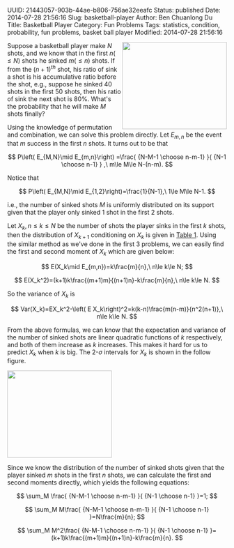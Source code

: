 UUID: 21443057-903b-44ae-b806-756ae32eeafc
Status: published
Date: 2014-07-28 21:56:16
Slug: basketball-player
Author: Ben Chuanlong Du
Title: Basketball Player
Category: Fun Problems
Tags: statistics, condition, probability, fun problems, basket ball player
Modified: 2014-07-28 21:56:16

[Table 1]: http://dclong.github.io/media/basketball-player/table.pdf

<img src="http://dclong.github.io/media/basketball-player/basketball.jpg" 
height="200" width="240" align="right"/>

Suppose a basketball player make $N$ shots,
and we know that in the first $n(\le N)$ shots he sinked $m(\le n)$ shots.
If from the $(n+1)^{th}$ shot, 
his ratio of sink a shot is his accumulative ratio before the shot,
e.g., suppose he sinked 40 shots in the first 50 shots,
then his ratio of sink the next shot is 80%.
What's the probability that he will make $M$ shots finally?

Using the knowledge of permutation and combination, we can solve this problem directly.
Let $E_{m,n}$ be the event that $m$ success in the first $n$ shots.
It turns out to be that

$$
P\left( E_{M,N}\mid E_{m,n}\right)
=\frac{ {N-M-1 \choose n-m-1} }{ {N-1 \choose n-1} } ,\ m\le M\le N-(n-m).
$$

Notice that

$$
P\left( E_{M,N}\mid E_{1,2}\right)=\frac{1}{N-1},\ 1\le M\le N-1.
$$

i.e., the number of sinked shots $M$ is uniformly distributed on its support
given that the player only sinked 1 shot in the first 2 shots.

Let $X_k, n\le k\le N$ be the number of shots the player sinks in the first $k$ shots,
then the distribution of $X_{k+1}$ conditioning on $X_{k}$ is given in [Table 1][].
Using the similar method as we've done in the first 3 problems,
we can easily find the first and second moment of $X_k$ which are given below:

$$
E(X_k\mid E_{m,n})=k\frac{m}{n},\ n\le k\le N;
$$

$$
E(X_k^2)=(k+1)k\frac{(m+1)m}{(n+1)n}-k\frac{m}{n},\ n\le k\le N.
$$

So the variance of $X_k$ is

$$
Var(X_k)=EX_k^2-\left( E X_k\right)^2=k(k-n)\frac{m(n-m)}{n^2(n+1)},\ n\le k\le N.
$$

From the above formulas, we can know that the expectation and variance
of the number of sinked shots are linear quadratic functions of $k$ respectively,
and both of them increase as $k$ increases.
This makes it hard for us to predict $X_k$ when $k$ is big.
The 2-$\sigma$ intervals for $X_k$ is shown in the follow figure. 

<img src="http://www.legendu.net/media/basketball-player/interval.png" 
height="200" width="240" align="middle"/>
<!---
![a picture](http://www.legendu.net/media/basketball-player/interval.png) 
-->

Since we know the distribution of the number of sinked shots 
given that the player sinked $m$ shots in the first $n$ shots,
we can calculate the first and second moments directly, 
which yields the following equations:

$$
\sum_M \frac{ {N-M-1 \choose n-m-1} }{ {N-1 \choose n-1} }=1;
$$

$$
\sum_M M\frac{ {N-M-1 \choose n-m-1} }{ {N-1 \choose n-1} }=N\frac{m}{n};
$$

$$
\sum_M M^2\frac{ {N-M-1 \choose n-m-1} }{ {N-1 \choose n-1} }=(k+1)k\frac{(m+1)m}{(n+1)n}-k\frac{m}{n}.
$$
